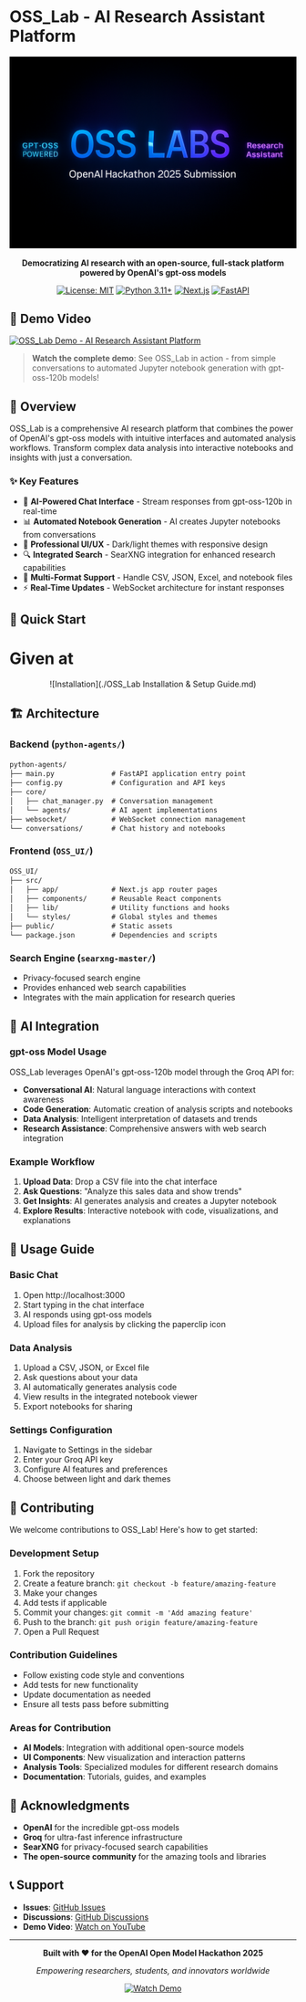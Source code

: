 # OSS_Lab - AI Research Assistant Platform

<div align="center">

![OSS_Lab Logo](./assets/logo.png)

**Democratizing AI research with an open-source, full-stack platform powered by OpenAI's gpt-oss models**

[![License: MIT](https://img.shields.io/badge/License-MIT-yellow.svg)](https://opensource.org/licenses/MIT)
[![Python 3.11+](https://img.shields.io/badge/python-3.11+-blue.svg)](https://www.python.org/downloads/)
[![Next.js](https://img.shields.io/badge/Next.js-14-black)](https://nextjs.org/)
[![FastAPI](https://img.shields.io/badge/FastAPI-latest-green)](https://fastapi.tiangolo.com/)

</div>

## 🎥 Demo Video

[![OSS_Lab Demo - AI Research Assistant Platform](https://img.youtube.com/vi/Bpcilc9F40I/maxresdefault.jpg)](https://youtu.be/Bpcilc9F40I?si=WTcL1B_rf89mRYjr)

> **Watch the complete demo**: See OSS_Lab in action - from simple conversations to automated Jupyter notebook generation with gpt-oss-120b models!

## 🌟 Overview

OSS_Lab is a comprehensive AI research platform that combines the power of OpenAI's gpt-oss models with intuitive interfaces and automated analysis workflows. Transform complex data analysis into interactive notebooks and insights with just a conversation.

### ✨ Key Features

- 🤖 **AI-Powered Chat Interface** - Stream responses from gpt-oss-120b in real-time
- 📊 **Automated Notebook Generation** - AI creates Jupyter notebooks from conversations  
- 🎨 **Professional UI/UX** - Dark/light themes with responsive design
- 🔍 **Integrated Search** - SearXNG integration for enhanced research capabilities
- 📁 **Multi-Format Support** - Handle CSV, JSON, Excel, and notebook files
- ⚡ **Real-Time Updates** - WebSocket architecture for instant responses

## 🚀 Quick Start
# Given at 
<div align="center">
![Installation](./OSS_Lab Installation & Setup Guide.md)
</div>

## 🏗️ Architecture

### Backend (`python-agents/`)
```
python-agents/
├── main.py              # FastAPI application entry point
├── config.py            # Configuration and API keys
├── core/
│   ├── chat_manager.py  # Conversation management
│   └── agents/          # AI agent implementations
├── websocket/           # WebSocket connection management
└── conversations/       # Chat history and notebooks
```

### Frontend (`OSS_UI/`)
```
OSS_UI/
├── src/
│   ├── app/             # Next.js app router pages
│   ├── components/      # Reusable React components
│   ├── lib/             # Utility functions and hooks
│   └── styles/          # Global styles and themes
├── public/              # Static assets
└── package.json         # Dependencies and scripts
```

### Search Engine (`searxng-master/`)
- Privacy-focused search engine
- Provides enhanced web search capabilities
- Integrates with the main application for research queries

## 🤖 AI Integration

### gpt-oss Model Usage

OSS_Lab leverages OpenAI's gpt-oss-120b model through the Groq API for:

- **Conversational AI**: Natural language interactions with context awareness
- **Code Generation**: Automatic creation of analysis scripts and notebooks
- **Data Analysis**: Intelligent interpretation of datasets and trends
- **Research Assistance**: Comprehensive answers with web search integration

### Example Workflow

1. **Upload Data**: Drop a CSV file into the chat interface
2. **Ask Questions**: "Analyze this sales data and show trends"
3. **Get Insights**: AI generates analysis and creates a Jupyter notebook
4. **Explore Results**: Interactive notebook with code, visualizations, and explanations

## 📖 Usage Guide

### Basic Chat

1. Open http://localhost:3000
2. Start typing in the chat interface
3. AI responds using gpt-oss models
4. Upload files for analysis by clicking the paperclip icon

### Data Analysis

1. Upload a CSV, JSON, or Excel file
2. Ask questions about your data
3. AI automatically generates analysis code
4. View results in the integrated notebook viewer
5. Export notebooks for sharing

### Settings Configuration

1. Navigate to Settings in the sidebar
2. Enter your Groq API key  
3. Configure AI features and preferences
4. Choose between light and dark themes

## 🤝 Contributing

We welcome contributions to OSS_Lab! Here's how to get started:

### Development Setup

1. Fork the repository
2. Create a feature branch: `git checkout -b feature/amazing-feature`
3. Make your changes
4. Add tests if applicable
5. Commit your changes: `git commit -m 'Add amazing feature'`
6. Push to the branch: `git push origin feature/amazing-feature`
7. Open a Pull Request

### Contribution Guidelines

- Follow existing code style and conventions
- Add tests for new functionality
- Update documentation as needed
- Ensure all tests pass before submitting

### Areas for Contribution

- **AI Models**: Integration with additional open-source models
- **UI Components**: New visualization and interaction patterns  
- **Analysis Tools**: Specialized modules for different research domains
- **Documentation**: Tutorials, guides, and examples


## 🙏 Acknowledgments

- **OpenAI** for the incredible gpt-oss models
- **Groq** for ultra-fast inference infrastructure  
- **SearXNG** for privacy-focused search capabilities
- **The open-source community** for the amazing tools and libraries

## 📞 Support

- **Issues**: [GitHub Issues](https://github.com/MarvelBoy047/OSS_Lab/issues)
- **Discussions**: [GitHub Discussions](https://github.com/MarvelBoy047/OSS_Lab/discussions)
- **Demo Video**: [Watch on YouTube](https://youtu.be/Bpcilc9F40I?si=WTcL1B_rf89mRYjr)

---

<div align="center">

**Built with ❤️ for the OpenAI Open Model Hackathon 2025**

*Empowering researchers, students, and innovators worldwide*

[![Watch Demo](https://img.shields.io/badge/▶️%20Watch%20Demo-YouTube-red?style=for-the-badge)](https://youtu.be/Bpcilc9F40I?si=WTcL1B_rf89mRYjr)

</div>

